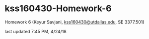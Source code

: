 # kss160430-Homework-6
Homework 6 (Keyur Savjani, kss160430@utdallas.edu, SE 3377.501)

last updated 7:45 PM, 4/24/18